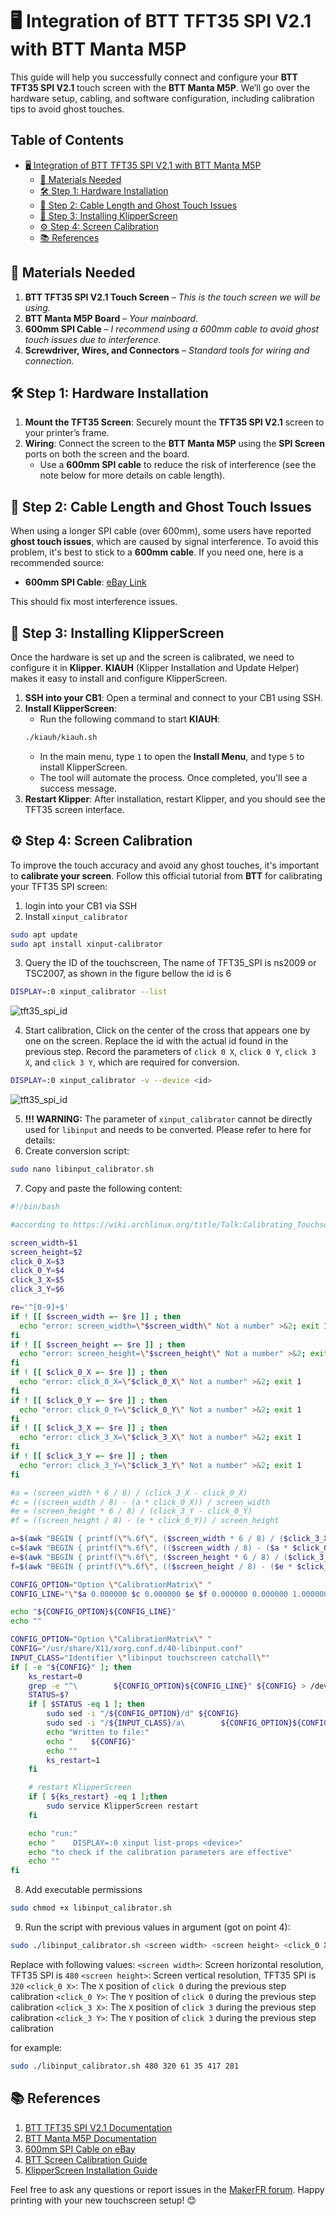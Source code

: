 
# 🖥️ Integration of BTT TFT35 SPI V2.1 with BTT Manta M5P

This guide will help you successfully connect and configure your **BTT TFT35 SPI V2.1** touch screen with the **BTT Manta M5P**. We’ll go over the hardware setup, cabling, and software configuration, including calibration tips to avoid ghost touches.

## Table of Contents
- [🖥️ Integration of BTT TFT35 SPI V2.1 with BTT Manta M5P](#-integration-of-btt-tft35-spi-v21-with-btt-manta-m5p)
  - [🔧 Materials Needed](#-materials-needed)
  - [🛠️ Step 1: Hardware Installation](#%EF%B8%8F-step-1-hardware-installation)
  - [🔌 Step 2: Cable Length and Ghost Touch Issues](#-step-2-cable-length-and-ghost-touch-issues)
  - [📁 Step 3: Installing KlipperScreen](#-step-3-installing-klipperscreen)
  - [⚙️ Step 4: Screen Calibration](#%EF%B8%8F-step-4-screen-calibration)
  - [📚 References](#-references)

## 🔧 Materials Needed

1. **BTT TFT35 SPI V2.1 Touch Screen** – *This is the touch screen we will be using.*
2. **BTT Manta M5P Board** – *Your mainboard.*
3. **600mm SPI Cable** – *I recommend using a 600mm cable to avoid ghost touch issues due to interference.*
4. **Screwdriver, Wires, and Connectors** – *Standard tools for wiring and connection.*

## 🛠️ Step 1: Hardware Installation

1. **Mount the TFT35 Screen**: Securely mount the **TFT35 SPI V2.1** screen to your printer’s frame.
2. **Wiring**: Connect the screen to the **BTT Manta M5P** using the **SPI Screen** ports on both the screen and the board.
   - Use a **600mm SPI cable** to reduce the risk of interference (see the note below for more details on cable length).

## 🔌 Step 2: Cable Length and Ghost Touch Issues

When using a longer SPI cable (over 600mm), some users have reported **ghost touch issues**, which are caused by signal interference. To avoid this problem, it's best to stick to a **600mm cable**. If you need one, here is a recommended source:
- **600mm SPI Cable**: [eBay Link](https://www.ebay.fr/itm/253935636526?var=553252486969)

This should fix most interference issues.

## 📁 Step 3: Installing KlipperScreen

Once the hardware is set up and the screen is calibrated, we need to configure it in **Klipper**. **KIAUH** (Klipper Installation and Update Helper) makes it easy to install and configure KlipperScreen.

1. **SSH into your CB1**: Open a terminal and connect to your CB1 using SSH.
2. **Install KlipperScreen**:
    - Run the following command to start **KIAUH**:
    ```bash
    ./kiauh/kiauh.sh
    ```
    - In the main menu, type `1` to open the **Install Menu**, and type `5` to install KlipperScreen.
    - The tool will automate the process. Once completed, you'll see a success message.
3. **Restart Klipper**: After installation, restart Klipper, and you should see the TFT35 screen interface.

## ⚙️ Step 4: Screen Calibration

To improve the touch accuracy and avoid any ghost touches, it's important to **calibrate your screen**. Follow this official tutorial from **BTT** for calibrating your TFT35 SPI screen:

1. login into your CB1 via SSH
2. Install `xinput_calibrator`
```bash 
sudo apt update
sudo apt install xinput-calibrator
```
3. Query the ID of the touchscreen, The name of TFT35_SPI is ns2009 or TSC2007, as shown in the figure bellow the id is 6
```bash
DISPLAY=:0 xinput_calibrator --list
```
![tft35_spi_id](https://github.com/MushuDG/MakerFr_I3-RS32-K/blob/main/Pictures/5_BTT_TFT35_Installation_Guide/tft35_spi_id.png)

4. Start calibration, Click on the center of the cross that appears one by one on the screen. Replace the id with the actual id found in the previous step. Record the parameters of `click 0 X`, `click 0 Y`, `click 3 X`, and `click 3 Y`, which are required for conversion.
```bash
DISPLAY=:0 xinput_calibrator -v --device <id>
```
![tft35_spi_id](https://github.com/MushuDG/MakerFr_I3-RS32-K/blob/main/Pictures/5_BTT_TFT35_Installation_Guide/tft35_spi_calibration.png)

5. **!!! WARNING:** The parameter of `xinput_calibrator` cannot be directly used for `libinput` and needs to be converted. Please refer to here for details:
6. Create conversion script:
```bash
sudo nano libinput_calibrator.sh
```
7. Copy and paste the following content:

```bash
#!/bin/bash

#according to https://wiki.archlinux.org/title/Talk:Calibrating_Touchscreen#Libinput%5Fbreaks%5Fxinput%5Fcalibrator

screen_width=$1
screen_height=$2
click_0_X=$3
click_0_Y=$4
click_3_X=$5
click_3_Y=$6

re='^[0-9]+$'
if ! [[ $screen_width =~ $re ]] ; then
  echo "error: screen_width=\"$screen_width\" Not a number" >&2; exit 1
fi
if ! [[ $screen_height =~ $re ]] ; then
  echo "error: screen_height=\"$screen_height\" Not a number" >&2; exit 1
fi
if ! [[ $click_0_X =~ $re ]] ; then
  echo "error: click_0_X=\"$click_0_X\" Not a number" >&2; exit 1
fi
if ! [[ $click_0_Y =~ $re ]] ; then
  echo "error: click_0_Y=\"$click_0_Y\" Not a number" >&2; exit 1
fi
if ! [[ $click_3_X =~ $re ]] ; then
  echo "error: click_3_X=\"$click_3_X\" Not a number" >&2; exit 1
fi
if ! [[ $click_3_Y =~ $re ]] ; then
  echo "error: click_3_Y=\"$click_3_Y\" Not a number" >&2; exit 1
fi

#a = (screen_width * 6 / 8) / (click_3_X - click_0_X)
#c = ((screen_width / 8) - (a * click_0_X)) / screen_width
#e = (screen_height * 6 / 8) / (click_3_Y - click_0_Y)
#f = ((screen_height / 8) - (e * click_0_Y)) / screen_height

a=$(awk "BEGIN { printf(\"%.6f\", ($screen_width * 6 / 8) / ($click_3_X - $click_0_X))}")
c=$(awk "BEGIN { printf(\"%.6f\", (($screen_width / 8) - ($a * $click_0_X)) / $screen_width)}")
e=$(awk "BEGIN { printf(\"%.6f\", ($screen_height * 6 / 8) / ($click_3_Y - $click_0_Y))}")
f=$(awk "BEGIN { printf(\"%.6f\", (($screen_height / 8) - ($e * $click_0_Y)) / $screen_height)}")

CONFIG_OPTION="Option \"CalibrationMatrix\" "
CONFIG_LINE="\"$a 0.000000 $c 0.000000 $e $f 0.000000 0.000000 1.000000\""

echo "${CONFIG_OPTION}${CONFIG_LINE}"
echo ""

CONFIG_OPTION="Option \"CalibrationMatrix\" "
CONFIG="/usr/share/X11/xorg.conf.d/40-libinput.conf"
INPUT_CLASS="Identifier \"libinput touchscreen catchall\""
if [ -e "${CONFIG}" ]; then
    ks_restart=0
    grep -e "^\        ${CONFIG_OPTION}${CONFIG_LINE}" ${CONFIG} > /dev/null
    STATUS=$?
    if [ $STATUS -eq 1 ]; then
        sudo sed -i "/${CONFIG_OPTION}/d" ${CONFIG}
        sudo sed -i "/${INPUT_CLASS}/a\        ${CONFIG_OPTION}${CONFIG_LINE}" ${CONFIG}
        echo "Written to file:"
        echo "    ${CONFIG}"
        echo ""
        ks_restart=1
    fi

    # restart KlipperScreen
    if [ ${ks_restart} -eq 1 ];then
        sudo service KlipperScreen restart
    fi

    echo "run:"
    echo "    DISPLAY=:0 xinput list-props <device>"
    echo "to check if the calibration parameters are effective"
    echo ""
fi

```

8. Add executable permissions
```bash
sudo chmod +x libinput_calibrator.sh
```

9. Run the script with previous values in argument (got on point 4):

```bash
sudo ./libinput_calibrator.sh <screen width> <screen height> <click_0 X> <click_0 Y> <click_3 X> <click_3 Y>

```
Replace <arguments> with following values:
`<screen width>`: Screen horizontal resolution, TFT35 SPI is `480`
`<screen height>`: Screen vertical resolution, TFT35 SPI is `320`
`<click_0 X>`: The `X` position of `click 0` during the previous step calibration
`<click_0 Y>`: The `Y` position of `click 0` during the previous step calibration
`<click_3 X>`: The `X` position of `click 3` during the previous step calibration
`<click_3 Y>`: The `Y` position of `click 3` during the previous step calibration

for example:
```bash
sudo ./libinput_calibrator.sh 480 320 61 35 417 281
```

## 📚 References

1. [BTT TFT35 SPI V2.1 Documentation](https://bttwiki.com/tft35_spi_v2.1.html)
2. [BTT Manta M5P Documentation](https://github.com/bigtreetech/Manta-M5P)
3. [600mm SPI Cable on eBay](https://www.ebay.fr/itm/253935636526?var=553252486969)
4. [BTT Screen Calibration Guide](https://bttwiki.com/libinput_calibration.html)
5. [KlipperScreen Installation Guide](https://www.obico.io/blog/klipper-screen/)

Feel free to ask any questions or report issues in the [MakerFR forum](https://www.makerfr.com/forum/viewtopic.php?t=14710). Happy printing with your new touchscreen setup! 😊
